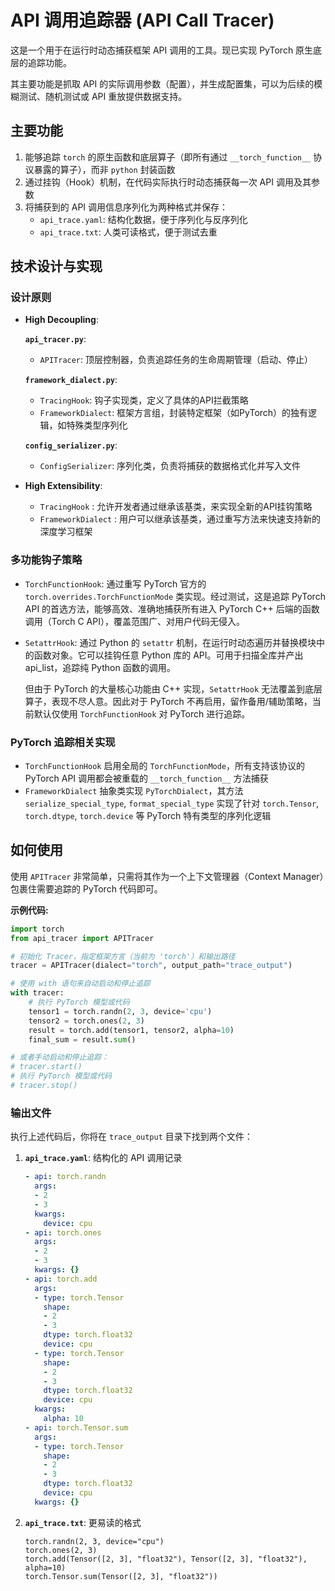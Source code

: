 # API 调用追踪器 (API Call Tracer)

这是一个用于在运行时动态捕获框架 API 调用的工具。现已实现 PyTorch 原生底层的追踪功能。

其主要功能是抓取 API 的实际调用参数（配置），并生成配置集，可以为后续的模糊测试、随机测试或 API 重放提供数据支持。

## 主要功能

1. 能够追踪 `torch` 的原生函数和底层算子（即所有通过 `__torch_function__` 协议暴露的算子），而非 `python` 封装函数
2. 通过挂钩（Hook）机制，在代码实际执行时动态捕获每一次 API 调用及其参数
3. 将捕获到的 API 调用信息序列化为两种格式并保存：
    - `api_trace.yaml`: 结构化数据，便于序列化与反序列化
    - `api_trace.txt`: 人类可读格式，便于测试去重

## 技术设计与实现

### 设计原则

- **High Decoupling**:

    **`api_tracer.py`**:
    - `APITracer`: 顶层控制器，负责追踪任务的生命周期管理（启动、停止）

    **`framework_dialect.py`**:
    - `TracingHook`: 钩子实现类，定义了具体的API拦截策略
    - `FrameworkDialect`: 框架方言组，封装特定框架（如PyTorch）的独有逻辑，如特殊类型序列化

    **`config_serializer.py`**:
    - `ConfigSerializer`: 序列化类，负责将捕获的数据格式化并写入文件

- **High Extensibility**:

    - `TracingHook` : 允许开发者通过继承该基类，来实现全新的API挂钩策略
    - `FrameworkDialect` : 用户可以继承该基类，通过重写方法来快速支持新的深度学习框架

### 多功能钩子策略

- `TorchFunctionHook`:
    通过重写 PyTorch 官方的 `torch.overrides.TorchFunctionMode` 类实现。经过测试，这是追踪 PyTorch API 的首选方法，能够高效、准确地捕获所有进入 PyTorch C++ 后端的函数调用（Torch C API），覆盖范围广、对用户代码无侵入。

- `SetattrHook`:
    通过 Python 的 `setattr` 机制，在运行时动态遍历并替换模块中的函数对象。它可以挂钩任意 Python 库的 API。可用于扫描全库并产出 api_list，追踪纯 Python 函数的调用。
    
    但由于 PyTorch 的大量核心功能由 C++ 实现，`SetattrHook` 无法覆盖到底层算子，表现不尽人意。因此对于 PyTorch 不再启用，留作备用/辅助策略，当前默认仅使用 `TorchFunctionHook` 对 PyTorch 进行追踪。

### PyTorch 追踪相关实现

- `TorchFunctionHook` 启用全局的 `TorchFunctionMode`，所有支持该协议的 PyTorch API 调用都会被重载的 `__torch_function__` 方法捕获
- `FrameworkDialect` 抽象类实现 `PyTorchDialect`，其方法 `serialize_special_type`, `format_special_type` 实现了针对 `torch.Tensor`, `torch.dtype`, `torch.device` 等 PyTorch 特有类型的序列化逻辑

## 如何使用

使用 `APITracer` 非常简单，只需将其作为一个上下文管理器（Context Manager）包裹住需要追踪的 PyTorch 代码即可。

**示例代码:**

```python
import torch
from api_tracer import APITracer

# 初始化 Tracer，指定框架方言（当前为 'torch'）和输出路径
tracer = APITracer(dialect="torch", output_path="trace_output")

# 使用 with 语句来自动启动和停止追踪
with tracer:
    # 执行 PyTorch 模型或代码
    tensor1 = torch.randn(2, 3, device='cpu')
    tensor2 = torch.ones(2, 3)
    result = torch.add(tensor1, tensor2, alpha=10)
    final_sum = result.sum()

# 或者手动启动和停止追踪：
# tracer.start()
# 执行 PyTorch 模型或代码
# tracer.stop()
```

### 输出文件

执行上述代码后，你将在 `trace_output` 目录下找到两个文件：

1.  **`api_trace.yaml`**: 结构化的 API 调用记录

    ```yaml
    - api: torch.randn
      args:
      - 2
      - 3
      kwargs:
        device: cpu
    - api: torch.ones
      args:
      - 2
      - 3
      kwargs: {}
    - api: torch.add
      args:
      - type: torch.Tensor
        shape:
        - 2
        - 3
        dtype: torch.float32
        device: cpu
      - type: torch.Tensor
        shape:
        - 2
        - 3
        dtype: torch.float32
        device: cpu
      kwargs:
        alpha: 10
    - api: torch.Tensor.sum
      args:
      - type: torch.Tensor
        shape:
        - 2
        - 3
        dtype: torch.float32
        device: cpu
      kwargs: {}
    ```

2.  **`api_trace.txt`**: 更易读的格式

    ```text
    torch.randn(2, 3, device="cpu")
    torch.ones(2, 3)
    torch.add(Tensor([2, 3], "float32"), Tensor([2, 3], "float32"), alpha=10)
    torch.Tensor.sum(Tensor([2, 3], "float32"))
    ```

